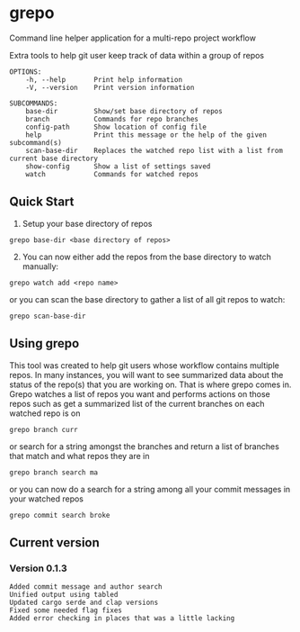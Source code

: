 # grepo

Command line helper application for a multi-repo project workflow

Extra tools to help git user keep track of data within a group of repos

```text
OPTIONS:
    -h, --help       Print help information
    -V, --version    Print version information

SUBCOMMANDS:
    base-dir         Show/set base directory of repos
    branch           Commands for repo branches
    config-path      Show location of config file
    help             Print this message or the help of the given subcommand(s)
    scan-base-dir    Replaces the watched repo list with a list from current base directory
    show-config      Show a list of settings saved
    watch            Commands for watched repos
```

## Quick Start
1. Setup your base directory of repos
```
grepo base-dir <base directory of repos>
```
2. You can now either add the repos from the base directory to watch manually:
```
grepo watch add <repo name>
```
or you can scan the base directory to gather a list of all git repos to watch:
```
grepo scan-base-dir
```

## Using grepo

This tool was created to help git users whose workflow contains multiple repos. In many instances, you will want to see summarized data about the status
of the repo(s) that you are working on. That is where grepo comes in. Grepo watches a list of repos you want and performs actions on those repos such as
get a summarized list of the current branches on each watched repo is on 
```
grepo branch curr
```

or search for a string amongst the branches and return a list of branches that 
match and what repos they are in
```
grepo branch search ma
```
or you can now do a search for a string among all your commit messages in your watched repos
```
grepo commit search broke
```

## Current version
### Version 0.1.3
    Added commit message and author search
    Unified output using tabled
    Updated cargo serde and clap versions
    Fixed some needed flag fixes
    Added error checking in places that was a little lacking
